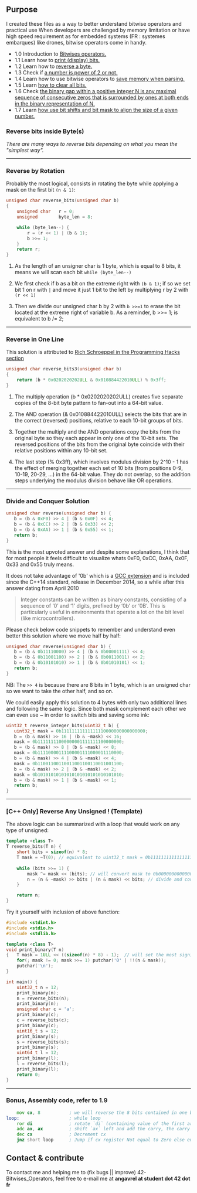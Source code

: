 ## Purpose
I created these files as a way to better understand bitwise operators and practical use
When developers are challenged by memory limitation or have high speed requirement as for
embedded systems (FR : systemes embarques) like drones, bitwise operators come in handy.

* 1.0 Introduction to <a href ="https://github.com/agavrel/42-Bitwise_Operators/blob/master/1.0_introduction.c">Bitwises operators.</a>
* 1.1 Learn how to <a href ="https://github.com/agavrel/42-Bitwise_Operators/blob/master/1.1_printing_bits.c">print (display) bits.</a>
* 1.2 Learn how to <a href ="https://github.com/agavrel/42-Bitwise_Operators/blob/master/1.2_reverse_bits.c">reverse a byte.</a>
* 1.3 Check if <a href ="https://github.com/agavrel/42-Bitwise_Operators/blob/master/1.3_is_power_of_2.c">a number is power of 2 or not.</a>
* 1.4 Learn how to use bitwise operators to <a href ="https://github.com/agavrel/42-Projects/blob/master/ft_ls/srcs/parsing.c">save memory when parsing.</a>
* 1.5 Learn <a href ="https://github.com/agavrel/42-Bitwise_Operators/blob/master/1.5_clear_all_bits.c">how to clear all bits.</a>
* 1.6 Check <a href ="https://github.com/agavrel/42-Bitwise_Operators/blob/master/1.6_binary_gap.c">the binary gap within a positive integer N is any maximal sequence of consecutive zeros that is surrounded by ones at both ends in the binary representation of N.</a>
* 1.7 Learn <a href ="https://github.com/agavrel/42-Bitwise_Operators/blob/master/1.7_align_size.c">how use bit shifts and bit mask to align the size of a given number.</a>

### Reverse bits inside Byte(s)

*There are many ways to reverse bits depending on what you mean the "simplest way".*

---
### Reverse by Rotation
Probably the most logical, consists in rotating the byte while applying a mask on the first bit ```(n & 1)```:
```c++
unsigned char reverse_bits(unsigned char b)
{
	unsigned char	r = 0;
	unsigned		byte_len = 8;

	while (byte_len--) {
		r = (r << 1) | (b & 1);
		b >>= 1;
	}
	return r;
}
```

1) As the length of an unsigner char is 1 byte, which is equal to 8 bits, it means we will scan each bit ```while (byte_len--)```

2) We first check if b as a bit on the extreme right with ```(b & 1)```;
if so we set bit 1 on r with ```|``` and move it just 1 bit to the left by
multiplying r by 2 with ```(r << 1)```

3) Then we divide our unsigned char b by 2 with ```b >>=1``` to erase
the bit located at the extreme right of variable b.
As a reminder, b >>= 1; is equivalent to b /= 2;

---
### Reverse in One Line

This solution is attributed to [Rich Schroeppel in the Programming Hacks section](http://www.inwap.com/pdp10/hbaker/hakmem/hakmem.html)

```c++
unsigned char reverse_bits3(unsigned char b)
{
	return (b * 0x0202020202ULL & 0x010884422010ULL) % 0x3ff;
}
```

1) The multiply operation (b * 0x0202020202ULL) creates five separate copies of the 8-bit byte pattern to fan-out into a 64-bit value.

2) The AND operation (& 0x010884422010ULL) selects the bits that are in the
correct (reversed) positions, relative to each 10-bit groups of bits.

3) Together the multiply and the AND operations copy the bits from the original
byte so they each appear in only one of the 10-bit sets.
The reversed positions of the bits from the original byte coincide with their
relative positions within any 10-bit set.

4) The last step (% 0x3ff), which involves modulus division by 2^10 - 1
has the effect of merging together each set of 10 bits
(from positions 0-9, 10-19, 20-29, ...) in the 64-bit value.
They do not overlap, so the addition steps underlying the modulus
division behave like OR operations.

---
### Divide and Conquer Solution

```c++
unsigned char reverse(unsigned char b) {
   b = (b & 0xF0) >> 4 | (b & 0x0F) << 4;
   b = (b & 0xCC) >> 2 | (b & 0x33) << 2;
   b = (b & 0xAA) >> 1 | (b & 0x55) << 1;
   return b;
}
```
This is the most upvoted answer and despite some explanations, I think that for most people it feels difficult to visualize whats 0xF0, 0xCC, 0xAA, 0x0F, 0x33 and 0x55 truly means.  

It does not take advantage of '0b' which is a [GCC extension](https://gcc.gnu.org/onlinedocs/gcc/Binary-constants.html) and is included since the C++14 standard, release in December 2014, so a while after this answer dating from April 2010

> Integer constants can be written as binary constants, consisting of a sequence of ‘0’ and ‘1’ digits, prefixed by ‘0b’ or ‘0B’. This is particularly useful in environments that operate a lot on the bit level (like microcontrollers).

Please check below code snippets to remember and understand even better this solution where we move half by half:


```c++
unsigned char reverse(unsigned char b) {
   b = (b & 0b11110000) >> 4 | (b & 0b00001111) << 4;
   b = (b & 0b11001100) >> 2 | (b & 0b00110011) << 2;
   b = (b & 0b10101010) >> 1 | (b & 0b01010101) << 1;
   return b;
}
```

NB: The ```>> 4``` is because there are 8 bits in 1 byte, which is an unsigned char so we want to take the other half, and so on.

We could easily apply this solution to 4 bytes with only two additional lines and following the same logic. Since both mask complement each other we can even use ~ in order to switch bits and saving some ink:

```c++
uint32_t reverse_integer_bits(uint32_t b) {
   uint32_t mask = 0b11111111111111110000000000000000;
   b = (b & mask) >> 16 | (b & ~mask) << 16;
   mask = 0b11111111000000001111111100000000;
   b = (b & mask) >> 8 | (b & ~mask) << 8;
   mask = 0b11110000111100001111000011110000;
   b = (b & mask) >> 4 | (b & ~mask) << 4;
   mask = 0b11001100110011001100110011001100;
   b = (b & mask) >> 2 | (b & ~mask) << 2;
   mask = 0b10101010101010101010101010101010;
   b = (b & mask) >> 1 | (b & ~mask) << 1;
   return b;
}
```

---
### [C++ Only] Reverse Any Unsigned ! (Template)

The above logic can be summarized with a loop that would work on any type of unsigned:
```c++
template <class T>
T reverse_bits(T n) {
	short bits = sizeof(n) * 8; 
	T mask = ~T(0); // equivalent to uint32_t mask = 0b11111111111111111111111111111111;
	
	while (bits >>= 1) {
		mask ^= mask << (bits); // will convert mask to 0b00000000000000001111111111111111;
		n = (n & ~mask) >> bits | (n & mask) << bits; // divide and conquer
	}

	return n;
}
```

Try it yourself with inclusion of above function:
```c++
#include <stdint.h>
#include <stdio.h>
#include <stdlib.h>

template <class T>
void print_binary(T n)
{	T mask = 1ULL << ((sizeof(n) * 8) - 1);  // will set the most significant bit
	for(; mask != 0; mask >>= 1) putchar('0' | !!(n & mask));
	putchar('\n');
}

int main() {
	uint32_t n = 12;
	print_binary(n);
	n = reverse_bits(n); 
	print_binary(n);
	unsigned char c = 'a';
	print_binary(c);
	c = reverse_bits(c);
	print_binary(c);
	uint16_t s = 12;
	print_binary(s);
	s = reverse_bits(s);
	print_binary(s);
	uint64_t l = 12;
	print_binary(l);
	l = reverse_bits(l);
	print_binary(l);
	return 0;
}
```

---
### Bonus, Assembly code, refer to 1.9
```asm
	mov cx, 8           ; we will reverse the 8 bits contained in one byte
loop:                   ; while loop
	ror di              ; rotate `di` (containing value of the first argument of callee function) to the Right in a non-destructive manner
	adc ax, ax          ; shift `ax` left and add the carry, the carry is equal to 1 if one bit was rotated from 0b1 to MSB from previous operation
	dec cx              ; Decrement cx
	jnz short loop      ; Jump if cx register Not equal to Zero else end loop and return ax
```

## Contact & contribute
To contact me and helping me to (fix bugs || improve) 42-Bitwises_Operators, feel free to e-mail me at **angavrel at student dot 42 dot fr**
